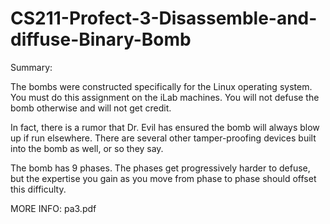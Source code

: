 # CS211-Profect-3-Disassemble-and-diffuse-Binary-Bomb

Summary:

The bombs were constructed specifically for the Linux operating system. You must do this assignment on the iLab machines. You will not defuse the bomb otherwise and will not get credit.

In fact, there is a rumor that Dr. Evil has ensured the bomb will always blow up if run elsewhere. There are several other tamper-proofing devices built into the bomb as well, or so they say.

The bomb has 9 phases. The phases get progressively harder to defuse, but the expertise you gain as you move from phase to phase should offset this difficulty. 

MORE INFO: pa3.pdf
